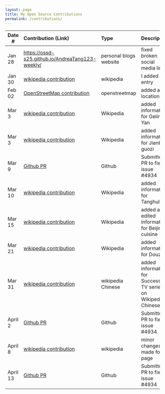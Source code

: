 ```yaml
---
layout: page
title: My Open Source Contributions
permalink: /contributions/
---
```


<!--
Type of the contribution should be "Wikipedia edit", "OpenStreet Map feature", "Documentation", "Course website", "Blog",
"Browser Add-on", etc.

The description should include a brief summary of what you did.

The link should bring us to a public page that shows your contribution. 

Replace the first row with your own contribution. 

-->





| Date #       | Contribution (Link)  | Type  | Description |
|---|:---|:---|:---|
|  Jan 28   |  https://ossd-s25.github.io/AndreaTang123-weekly/   |  personal blogs website   |   fixed broken social media links   |
| Jan 30   | [wikipedia contribution](https://zh.wikipedia.org/wiki/Draft:%E9%99%86%E7%8A%AF%E7%84%89%E8%AF%86)    | wikipedia    |   I added an entry    |
|  Feb 02   |  [OpenStreetMap contribution](https://www.openstreetmap.org/changeset/162512767)   |  openstreetmap   |  added a location    |
|  Mar 3   |  [wikipedia contribution](https://en.wikipedia.org/wiki/Special:Contributions/Andtttang)   |  Wikipedia   |   added information for Geling Yan  |
|  Mar 3   |  [wikipedia contribution](https://en.wikipedia.org/wiki/Special:Contributions/Andtttang)   |  Wikipedia   |   added information for Jianbing guozi  |
|  Mar 9   |  [Github PR](https://github.com/microsoft/autogen/issues/4934#issuecomment-2711470169)   |  Github   |   Submitted a PR to fix issue #4934 |
|  Mar 10   |  [wikipedia contribution](https://en.wikipedia.org/wiki/Special:Contributions/Andtttang)   |  Wikipedia   |   added information for Tanghulu  |
|  Mar 15   |  [wikipedia contribution](https://en.wikipedia.org/wiki/Special:Contributions/Andtttang)   |  Wikipedia   |   added and edited information for Beijing cuisine  |
|  Mar 21   |  [wikipedia contribution](https://en.wikipedia.org/wiki/Special:Contributions/Andtttang)   |  Wikipedia   |   added information for Douzhi  |
|  Mar 31   |  [wikipedia contribution](https://zh.wikipedia.org/wiki/Special:%E7%94%A8%E6%88%B7%E8%B4%A1%E7%8C%AE/Andtttang)   |  wikipedia Chinese  |   added information for Succession TV series on Wikipedia Chinese  |
|  April 2   |  [Github PR](https://github.com/microsoft/autogen/pull/6175)   |  Github   |   Submitted a PR to fix issue #4934 |
|  April 8   |  [wikipedia contribution](https://en.wikipedia.org/wiki/Special:Contributions/Andtttang)   |  wikipedia   |  minor changes made for page |
|  April 13   |  [Github PR](https://github.com/microsoft/autogen/pull/6175)   |  Github   |   Submitted a PR to fix issue #4934 |
